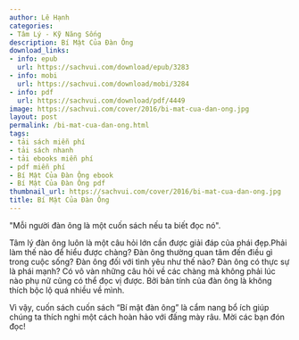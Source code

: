 ```yaml
---
author: Lê Hạnh
categories:
- Tâm Lý - Kỹ Năng Sống
description: Bí Mật Của Đàn Ông
download_links:
- info: epub
  url: https://sachvui.com/download/epub/3283
- info: mobi
  url: https://sachvui.com/download/mobi/3284
- info: pdf
  url: https://sachvui.com/download/pdf/4449
image: https://sachvui.com/cover/2016/bi-mat-cua-dan-ong.jpg
layout: post
permalink: /bi-mat-cua-dan-ong.html
tags:
- tải sách miễn phí
- tải sách nhanh
- tải ebooks miễn phí
- pdf miễn phí
- Bí Mật Của Đàn Ông ebook
- Bí Mật Của Đàn Ông pdf
thumbnail_url: https://sachvui.com/cover/2016/bi-mat-cua-dan-ong.jpg
title: Bí Mật Của Đàn Ông
---
```


 <div class="item-desc text-justify"> <p>"Mỗi người đàn ông là một cuốn sách nếu ta biết đọc nó".</p><p>Tâm lý đàn ông luôn là một câu hỏi lớn cần được giải đáp của phái đẹp.Phải làm thế nào để hiểu được chàng? Đàn ông thường quan tâm đến điều gì trong cuộc sống? Đàn ông đối với tình yêu như thế nào? Đàn ông có thực sự là phái mạnh? Có vô vàn những câu hỏi về các chàng mà không phải lúc nào phụ nữ cũng có thể đọc vị được. Bởi bản tính của đàn ông là không thích bộc lộ quá nhiều về mình.</p><p>Vì vậy, cuốn sách cuốn sách “Bí mật đàn ông” là cẩm nang bổ ích giúp chúng ta thích nghi một cách hoàn hảo với đấng mày râu. Mời các bạn đón đọc!</p> </div>